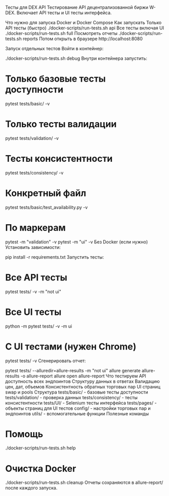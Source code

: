 Тесты для DEX API
Тестирование API децентрализованной биржи W-DEX. Включает API тесты и UI тесты интерфейса.

Что нужно для запуска
Docker и Docker Compose
Как запускать
Только API тесты (быстро)
./docker-scripts/run-tests.sh api
Все тесты включая UI
./docker-scripts/run-tests.sh full
Посмотреть отчеты
./docker-scripts/run-tests.sh reports
Потом открыть в браузере http://localhost:8080

Запуск отдельных тестов
Войти в контейнер:

./docker-scripts/run-tests.sh debug
Внутри контейнера запустить:

# Только базовые тесты доступности
pytest tests/basic/ -v
# Только тесты валидации 
pytest tests/validation/ -v
# Тесты консистентности
pytest tests/consistency/ -v
# Конкретный файл
pytest tests/basic/test_availability.py -v
# По маркерам
pytest -m "validation" -v
pytest -m "ui" -v
Без Docker (если нужно)
Установить зависимости:

pip install -r requirements.txt
Запустить тесты:

# Все API тесты
pytest tests/ -v -m "not ui"
# Все UI тесты
python -m pytest tests/ -v -m ui
# С UI тестами (нужен Chrome)
pytest tests/ -v
Сгенерировать отчет:

pytest tests/ --alluredir=allure-results -m "not ui"
allure generate allure-results -o allure-report
allure open allure-report
Что тестируем
API доступность всех эндпоинтов
Структуру данных в ответах
Валидацию цен, дат, объемов
Консистентность обратных торговых пар
UI страниц swap и pools
Структура
tests/basic/ - базовые тесты доступности
tests/validation/ - проверка данных
tests/consistency/ - тесты консистентности
tests/UI/ - Selenium тесты интерфейса
tests/pages/ - объекты страниц для UI тестов
config/ - настройки торговых пар и эндпоинтов
utils/ - вспомогательные функции
Полезные команды
# Помощь
./docker-scripts/run-tests.sh help
# Очистка Docker
./docker-scripts/run-tests.sh cleanup
Отчеты сохраняются в allure-report/ после каждого запуска.